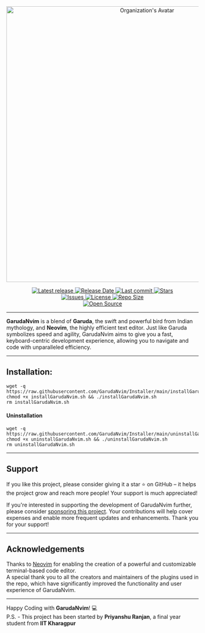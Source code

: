 <div align="center">
  <img width="722" alt="Organization's Avatar" src="https://github.com/user-attachments/assets/39cdf8f0-c8f4-44e6-845d-a1e0fbbeac8a">
  <p>
    <a href="https://github.com/GarudaNvim/GarudaNvim/releases/latest">
      <img alt="Latest release" src="https://img.shields.io/github/v/release/GarudaNvim/GarudaNvim?style=for-the-badge&logo=github&color=FFB3BA&logoColor=D9E0EE&labelColor=302D41&include_prerelease&sort=semver" />
    </a>
    <a href="https://github.com/GarudaNvim/GarudaNvim/releases/latest">
      <img alt="Release Date" src="https://img.shields.io/github/release-date/GarudaNvim/GarudaNvim?style=for-the-badge&logo=calendar&color=FFD1DC&logoColor=D9E0EE&labelColor=302D41" />
    </a>
    <a href="https://github.com/GarudaNvim/GarudaNvim/pulse">
      <img alt="Last commit" src="https://img.shields.io/github/last-commit/GarudaNvim/GarudaNvim?style=for-the-badge&logo=git&color=FFDAC1&logoColor=D9E0EE&labelColor=302D41"/>
    </a>
    <a href="https://github.com/GarudaNvim/GarudaNvim/stargazers">
      <img alt="Stars" src="https://img.shields.io/github/stars/GarudaNvim/GarudaNvim?style=for-the-badge&logo=starship&color=FFF5BA&logoColor=D9E0EE&labelColor=302D41" />
    </a>
    </br>
    <a href="https://github.com/GarudaNvim/GarudaNvim/issues">
      <img alt="Issues" src="https://img.shields.io/github/issues/GarudaNvim/GarudaNvim?style=for-the-badge&logo=bilibili&color=FFDFBA&logoColor=D9E0EE&labelColor=302D41" />
    </a>
    <a href="https://github.com/GarudaNvim/GarudaNvim/blob/main/LICENSE">
      <img alt="License" src="https://img.shields.io/github/license/GarudaNvim/GarudaNvim?style=for-the-badge&logo=creativecommons&color=FFC3A0&logoColor=D9E0EE&labelColor=302D41" />
    </a>
    <a href="https://github.com/GarudaNvim/GarudaNvim">
      <img alt="Repo Size" src="https://img.shields.io/github/repo-size/GarudaNvim/GarudaNvim?style=for-the-badge&logo=codesandbox&label=SIZE&color=FFE6AA&logoColor=D9E0EE&labelColor=302D41" />
    </a>
    </br>
    <a href="https://github.com/GarudaNvim/GarudaNvim">
      <img alt="Open Source" src="https://img.shields.io/badge/GarudaNvim-orange?style=for-the-badge" />
    </a>
  </p>
</div>

---

**GarudaNvim** is a blend of **Garuda**, the swift and powerful bird from Indian mythology, and **Neovim**, the highly efficient text editor. Just like Garuda symbolizes speed and agility, GarudaNvim aims to give you a fast, keyboard-centric development experience, allowing you to navigate and code with unparalleled efficiency.

---

## Installation:
```
wget -q https://raw.githubusercontent.com/GarudaNvim/Installer/main/installGarudaNvim.sh
chmod +x installGarudaNvim.sh && ./installGarudaNvim.sh
rm installGarudaNvim.sh
```

#### Uninstallation
```
wget -q https://raw.githubusercontent.com/GarudaNvim/Installer/main/uninstallGarudaNvim.sh
chmod +x uninstallGarudaNvim.sh && ./uninstallGarudaNvim.sh
rm uninstallGarudaNvim.sh
```

---

## Support

If you like this project, please consider giving it a star ⭐ on GitHub – it helps the project grow and reach more people! Your support is much appreciated!
</br>

If you're interested in supporting the development of GarudaNvim further, please consider [sponsoring this project](https://github.com/sponsors/prrockzed). Your contributions will help cover expenses and enable more frequent updates and enhancements. Thank you for your support!

---

## Acknowledgements

Thanks to [Neovim](https://github.com/neovim/neovim) for enabling the creation of a powerful and customizable terminal-based code editor.
</br>
A special thank you to all the creators and maintainers of the plugins used in the repo, which have significantly improved the functionality and user experience of GarudaNvim.

---

Happy Coding with **GarudaNvim**! 💻
</br>
P.S. - This project has been started by **Priyanshu Ranjan**, a final year student from **IIT Kharagpur**
